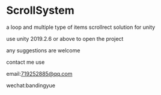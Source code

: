 # ScrollSystem
a loop and multiple type of items scrollrect solution for unity

use unity 2019.2.6 or above to open the project

any suggestions are welcome

contact me use

email:719252885@qq.com

wechat:bandingyue